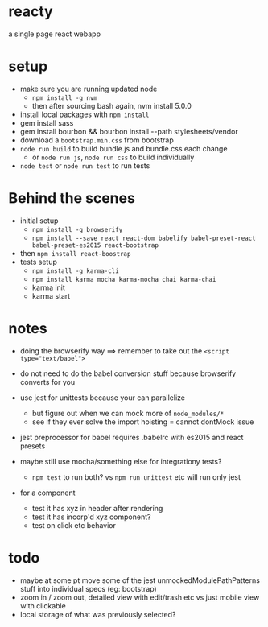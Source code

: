 # reacty
a single page react webapp

setup
=====
- make sure you are running updated node
    - `npm install -g nvm`
    - then after sourcing bash again, nvm install 5.0.0
- install local packages with `npm install`
- gem install sass
- gem install bourbon && bourbon install --path stylesheets/vendor
- download a `bootstrap.min.css` from bootstrap
- `node run build` to build bundle.js and bundle.css each change
    - or `node run js`, `node run css` to build individually
- `node test` or `node run test` to run tests


Behind the scenes
=================
- initial setup
    - `npm install -g browserify`
    - `npm install --save react react-dom babelify babel-preset-react babel-preset-es2015 react-bootstrap`
- then `npm install react-boostrap`
- tests setup
    - `npm install -g karma-cli`
    - `npm install karma mocha karma-mocha chai karma-chai`
    - karma init
    - karma start

notes
=====
- doing the browserify way ==> remember to take out the `<script type="text/babel">`
- do not need to do the babel conversion stuff because browserify converts for you

- use jest for unittests because your can parallelize
    - but figure out when we can mock more of `node_modules/*`
    - see if they ever solve the import hoisting = cannot dontMock issue
- jest preprocessor for babel requires .babelrc with es2015 and react presets
- maybe still use mocha/something else for integrationy tests?
    - `npm test` to run both? vs `npm run unittest` etc will run only jest
- for a component
    - test it has xyz in header after rendering
    - test it has incorp'd xyz component?
    - test on click etc behavior

todo
====
- maybe at some pt move some of the jest unmockedModulePathPatterns stuff into individual specs (eg: bootstrap)
- zoom in / zoom out, detailed view with edit/trash etc vs just mobile view with clickable
- local storage of what was previously selected?

